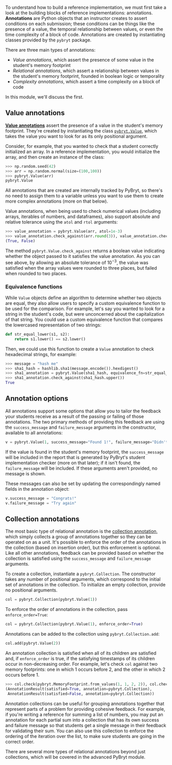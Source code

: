 To understand how to build a reference implementation, we must first take a look at the building blocks of reference implementations: annotations. **Annotations** are Python objects that an instructor creates to assert conditions on each submission; these conditions can be things like the presence of a value, the temporal relationship between values, or even the time complexity of a block of code. Annotations are created by instantiating classes provided by the `pybryt` package.

There are three main types of annotations:

* _Value annotations_, which assert the presence of some value in the student's memory footprint
* _Relational annotations_, which assert a relationship between values in the student's memory footprint, founded in boolean logic or temporality
* _Complexity annotations_, which assert a time complexity on a block of code

In this module, we'll discuss the first.

## Value annotations

[**Value annotations**](https://microsoft.github.io/pybryt/html/annotations/value_annotations.html) assert the presence of a value in the student's memory footprint. They're created by instantiating the class [`pybryt.Value`](https://microsoft.github.io/pybryt/html/api_reference.html#pybryt.annotations.value.Value), which takes the value you want to look for as its only positional argument.

Consider, for example, that you wanted to check that a student correctly initialized an array. In a reference implementation, you would initialize the array, and then create an instance of the class:


```python
>>> np.random.seed(42)
>>> arr = np.random.normal(size=(100,100))
>>> pybryt.Value(arr)
pybryt.Value
```

All annotations that are created are internally tracked by PyBryt, so there's no need to assign them to a variable unless you want to use them to create more complex annotations (more on that below).

Value annotations, when being used to check numerical values (including arrays, iterables of numbers, and dataframes), also support absolute and relative tolerance using the `atol` and `rtol` arguments:


```python
>>> value_annotation = pybryt.Value(arr, atol=1e-3)
>>> value_annotation.check_against(arr.round(3)), value_annotation.check_against(arr.round(2))
(True, False)
```

The method `pybryt.Value.check_against` returns a boolean value indicating whether the object passed to it satisfies the value annotation. As you can see above, by allowing an absolute tolerance of $10^{-3}$, the value was satisfied when the array values were rounded to three places, but failed when rounded to two places.

### Equivalence functions

While `Value` objects define an algorithm to determine whether two objects are equal, they also allow users to specify a custom equivalence function to be used for the comparison. For example, let's say you wanted to look for a string in the student's code, but were unconcerned about the capitalization of that string. You could use a custom equivalence function that compares the lowercased representation of two strings:


```python
def str_equal_lower(s1, s2):
    return s1.lower() == s2.lower()
```

Then, we could use this function to create a `Value` annotation to check hexadecimal strings, for example:


```python
>>> message = "hash me"
>>> sha1_hash = hashlib.sha1(message.encode()).hexdigest()
>>> sha1_annotation = pybryt.Value(sha1_hash, equivalence_fn=str_equal_lower)
>>> sha1_annotation.check_against(sha1_hash.upper())
True
```

## Annotation options

All annotations support some options that allow you to tailor the feedback your students receive as a result of the passing or failing of those annotations. The two primary methods of providing this feedback are using the `success_message` and `failure_message` arguments in the constructor, available to all annotations:


```python
v = pybryt.Value(1, success_message="Found 1!", failure_message="Didn't find 1 :(")
```

If the value is found in the student's memory footprint, the `success_message` will be included in the report that is generated by PyBryt's student implementation checker (more on that later); if it isn't found, the `failure_message` will be included. If these arguments aren't provided, no message is shown.

These messages can also be set by updating the correspondingly named fields in the annotation object:


```python
v.success_message = "Congrats!"
v.failure_message = "Try again"
```

## Collection annotations

The most basic type of relational annotation is the [collection annotation](https://microsoft.github.io/pybryt/html/annotations/collections.html), which simply collects a group of annotations together so they can be operated on as a unit. It's possible to enforce the order of the annotations in the collection (based on insertion order), but this enforcement is optional. Like all other annotations, feedback can be provided based on whether the collection is satisfied using the `success_message` and `failure_message` arguments.

To create a collection, instantiate a `pybryt.Collection`. The constructor takes any number of positional arguments, which correspond to the initial set of annotations in the collection. To initialize an empty collection, provide no positional arguments.


```python
col = pybryt.Collection(pybryt.Value(1))
```

To enforce the order of annotations in the collection, pass `enforce_order=True`:


```python
col = pybryt.Collection(pybryt.Value(1), enforce_order=True)
```

Annotations can be added to the collection using `pybryt.Collection.add`:


```python
col.add(pybryt.Value(2))
```

An annotation collection is satisfied when all of its children are satisfied and, if `enforce_order` is true, if the satisfying timestamps of its children occur in non-decreasing order. For example, let's check `col` against two memory footprints: one in which 1 occurs before 2, and the other in which 2 occurs before 1.


```python
>>> col.check(pybryt.MemoryFootprint.from_values(1, 1, 2, 2)), col.check(pybryt.MemoryFootprint.from_values(2, 1, 1, 2))
(AnnotationResult(satisfied=True, annotation=pybryt.Collection),
 AnnotationResult(satisfied=False, annotation=pybryt.Collection))
```

Annotation collections can be useful for grouping annotations together that represent parts of a problem for providing cohesive feedback. For example, if you're writing a reference for summing a list of numbers, you may put an annotation for each partial sum into a collection that has its own success and failure message so that students get a single message in their feedback for validating their sum. You can also use this collection to enforce the ordering of the iteration over the list, to make sure students are going in the correct order.

There are several more types of relational annotations beyond just collections, which will be covered in the advanced PyBryt module.

